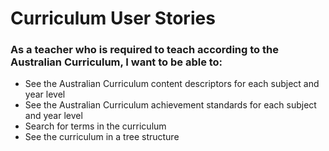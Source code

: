# Curriculum User Stories

### As a teacher who is required to teach according to the Australian Curriculum, I want to be able to:

- See the Australian Curriculum content descriptors for each subject and year level
- See the Australian Curriculum achievement standards for each subject and year level
- Search for terms in the curriculum
- See the curriculum in a tree structure
